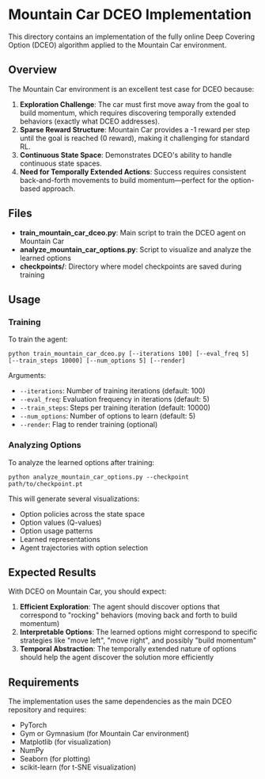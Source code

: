 # Mountain Car DCEO Implementation

This directory contains an implementation of the fully online Deep Covering Option (DCEO) algorithm applied to the Mountain Car environment.

## Overview

The Mountain Car environment is an excellent test case for DCEO because:

1. **Exploration Challenge**: The car must first move away from the goal to build momentum, which requires discovering temporally extended behaviors (exactly what DCEO addresses).
2. **Sparse Reward Structure**: Mountain Car provides a -1 reward per step until the goal is reached (0 reward), making it challenging for standard RL.
3. **Continuous State Space**: Demonstrates DCEO's ability to handle continuous state spaces.
4. **Need for Temporally Extended Actions**: Success requires consistent back-and-forth movements to build momentum—perfect for the option-based approach.

## Files

- **train_mountain_car_dceo.py**: Main script to train the DCEO agent on Mountain Car
- **analyze_mountain_car_options.py**: Script to visualize and analyze the learned options
- **checkpoints/**: Directory where model checkpoints are saved during training

## Usage

### Training

To train the agent:

```
python train_mountain_car_dceo.py [--iterations 100] [--eval_freq 5] [--train_steps 10000] [--num_options 5] [--render]
```

Arguments:
- `--iterations`: Number of training iterations (default: 100)
- `--eval_freq`: Evaluation frequency in iterations (default: 5)
- `--train_steps`: Steps per training iteration (default: 10000)
- `--num_options`: Number of options to learn (default: 5)
- `--render`: Flag to render training (optional)

### Analyzing Options

To analyze the learned options after training:

```
python analyze_mountain_car_options.py --checkpoint path/to/checkpoint.pt
```

This will generate several visualizations:
- Option policies across the state space
- Option values (Q-values)
- Option usage patterns
- Learned representations
- Agent trajectories with option selection

## Expected Results

With DCEO on Mountain Car, you should expect:

1. **Efficient Exploration**: The agent should discover options that correspond to "rocking" behaviors (moving back and forth to build momentum)
2. **Interpretable Options**: The learned options might correspond to specific strategies like "move left", "move right", and possibly "build momentum"
3. **Temporal Abstraction**: The temporally extended nature of options should help the agent discover the solution more efficiently

## Requirements

The implementation uses the same dependencies as the main DCEO repository and requires:
- PyTorch
- Gym or Gymnasium (for Mountain Car environment)
- Matplotlib (for visualization)
- NumPy
- Seaborn (for plotting)
- scikit-learn (for t-SNE visualization)
